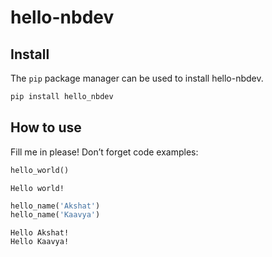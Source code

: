 # hello-nbdev

<!-- WARNING: THIS FILE WAS AUTOGENERATED! DO NOT EDIT! -->

## Install

The `pip` package manager can be used to install hello-nbdev.

``` sh
pip install hello_nbdev
```

## How to use

Fill me in please! Don’t forget code examples:

``` python
hello_world()
```

    Hello world!

``` python
hello_name('Akshat')
hello_name('Kaavya')
```

    Hello Akshat!
    Hello Kaavya!
